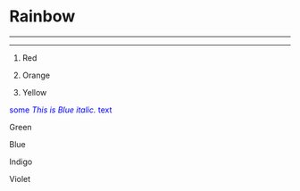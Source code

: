 # Rainbow
---

---

1. Red

2. Orange

3. Yellow

<span style="color:blue">some *This is Blue italic.* text</span>

Green

Blue

Indigo

Violet
